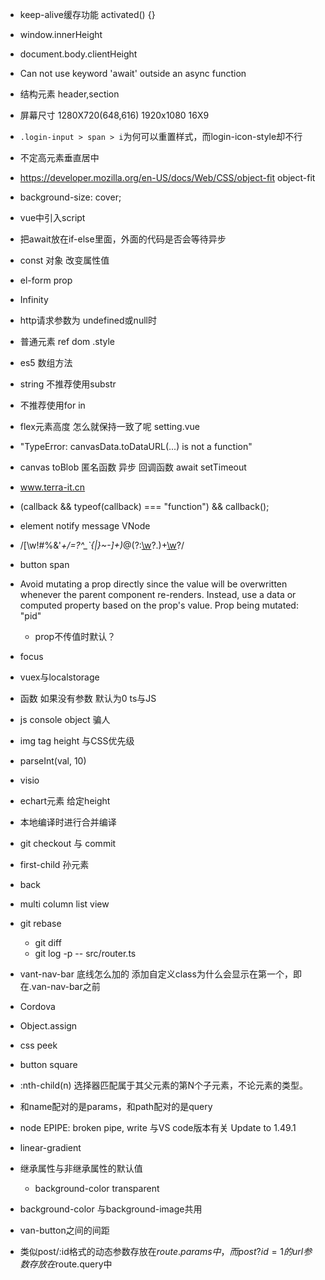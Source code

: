 + keep-alive缓存功能  activated() {}
+ window.innerHeight
+ document.body.clientHeight
+ Can not use keyword 'await' outside an async function
+ 结构元素 header,section
+ 屏幕尺寸  1280X720(648,616) 1920x1080  16X9
+ `.login-input > span > i`为何可以重置样式，而login-icon-style却不行
+ 不定高元素垂直居中
+ https://developer.mozilla.org/en-US/docs/Web/CSS/object-fit   object-fit

+ background-size: cover;
+ vue中引入script
+ 把await放在if-else里面，外面的代码是否会等待异步
+ const 对象 改变属性值
+ el-form  prop
+ Infinity
+ http请求参数为 undefined或null时
+ 普通元素 ref  dom  .style
+ es5 数组方法
+ string 不推荐使用substr
+ 不推荐使用for in
+ flex元素高度 怎么就保持一致了呢 setting.vue
+ "TypeError: canvasData.toDataURL(...) is not a function"
+ canvas toBlob 匿名函数 异步 回调函数 await setTimeout
+  www.terra-it.cn
+ (callback && typeof(callback) === "function") && callback();
+ element notify message VNode
+ /[\w!#$%&'*+/=?^_`{|}~-]+(?:\.[\w!#$%&'*+/=?^_`{|}~-]+)*@(?:[\w](?:[\w-]*[\w])?\.)+[\w](?:[\w-]*[\w])?/
+ button span
+ Avoid mutating a prop directly since the value will be overwritten whenever the parent component re-renders. Instead, use a data or computed property based on the prop's value. Prop being mutated: "pid"
	+ prop不传值时默认？
+ focus
+ vuex与localstorage
+ 函数 如果没有参数 默认为0 ts与JS
+ js console object 骗人
+ img tag height 与CSS优先级
+ parseInt(val, 10)
+ visio

+ echart元素 给定height
+ 本地编译时进行合并编译 
+ git checkout  与 commit
+ first-child 孙元素
+ back
+ multi column list view
+ git rebase
	+ git diff
	+ git log -p -- src/router.ts
+ vant-nav-bar 底线怎么加的 添加自定义class为什么会显示在第一个，即在.van-nav-bar之前
+ Cordova
+ Object.assign
+ css peek
+ button square
+ :nth-child(n) 选择器匹配属于其父元素的第N个子元素，不论元素的类型。
+ 和name配对的是params，和path配对的是query
+ node EPIPE: broken pipe, write 与VS code版本有关 Update to 1.49.1
+ linear-gradient	
+ 继承属性与非继承属性的默认值
	+ background-color transparent
+ background-color 与background-image共用
+ van-button之间的间距

+ 类似post/:id格式的动态参数存放在$route.params中，而post?id=1的url参数存放在$route.query中
